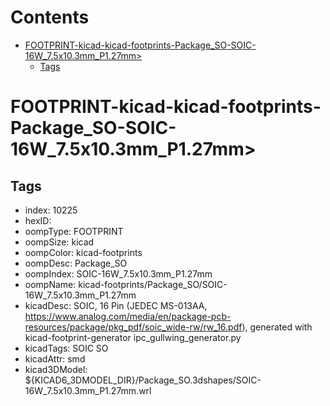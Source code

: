 



Contents
========

* [FOOTPRINT-kicad-kicad-footprints-Package_SO-SOIC-16W_7.5x10.3mm_P1.27mm>](#footprint-kicad-kicad-footprints-package_so-soic-16w_75x103mm_p127mm)
	* [Tags](#tags)

# FOOTPRINT-kicad-kicad-footprints-Package_SO-SOIC-16W_7.5x10.3mm_P1.27mm>

## Tags

- index: 10225
- hexID: 
- oompType: FOOTPRINT
- oompSize: kicad
- oompColor: kicad-footprints
- oompDesc: Package_SO
- oompIndex: SOIC-16W_7.5x10.3mm_P1.27mm
- oompName: kicad-footprints/Package_SO/SOIC-16W_7.5x10.3mm_P1.27mm
- kicadDesc: SOIC, 16 Pin (JEDEC MS-013AA, https://www.analog.com/media/en/package-pcb-resources/package/pkg_pdf/soic_wide-rw/rw_16.pdf), generated with kicad-footprint-generator ipc_gullwing_generator.py
- kicadTags: SOIC SO
- kicadAttr: smd
- kicad3DModel: ${KICAD6_3DMODEL_DIR}/Package_SO.3dshapes/SOIC-16W_7.5x10.3mm_P1.27mm.wrl
